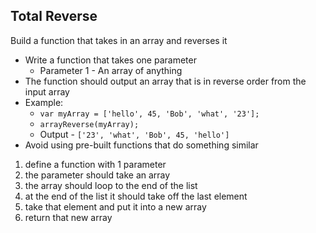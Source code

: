 ## Total Reverse 

Build a function that takes in an array and reverses it

- Write a function that takes one parameter
	- Parameter 1 - An array of anything
- The function should output an array that is in reverse order from the input array
- Example: 
	- `var myArray = ['hello', 45, 'Bob', 'what', '23'];`
	- `arrayReverse(myArray);`
	- Output - `['23', 'what', 'Bob', 45, 'hello']`
- Avoid using pre-built functions that do something similar

1. define a function with 1 parameter
2. the parameter should take an array
3. the array should loop to the end of the list
4. at the end of the list it should take off the last element
5. take that element and put it into a new array
6. return that new array 